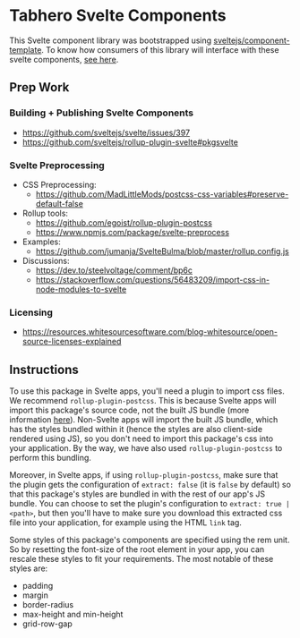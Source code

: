# Tabhero Svelte Components

This Svelte component library was bootstrapped using [sveltejs/component-template](https://github.com/sveltejs/component-template). To know how consumers of this library will interface with these svelte components, [see here](https://github.com/sveltejs/component-template#consuming-components).

## Prep Work

### Building + Publishing Svelte Components

- https://github.com/sveltejs/svelte/issues/397
- https://github.com/sveltejs/rollup-plugin-svelte#pkgsvelte

### Svelte Preprocessing

- CSS Preprocessing:
    - https://github.com/MadLittleMods/postcss-css-variables#preserve-default-false
- Rollup tools:
    - https://github.com/egoist/rollup-plugin-postcss
    - https://www.npmjs.com/package/svelte-preprocess
- Examples:
    - https://github.com/jumanja/SvelteBulma/blob/master/rollup.config.js
- Discussions:
    - https://dev.to/steelvoltage/comment/bp6c
    - https://stackoverflow.com/questions/56483209/import-css-in-node-modules-to-svelte

### Licensing

- https://resources.whitesourcesoftware.com/blog-whitesource/open-source-licenses-explained

## Instructions

To use this package in Svelte apps, you'll need a plugin to import css files. We recommend `rollup-plugin-postcss`. This is because Svelte apps will import this package's source code, not the built JS bundle (more information [here](https://github.com/sveltejs/component-template#consuming-components)). Non-Svelte apps will import the built JS bundle, which has the styles bundled within it (hence the styles are also client-side rendered using JS), so you don't need to import this package's css into your application. By the way, we have also used `rollup-plugin-postcss` to perform this bundling.

Moreover, in Svelte apps, if using `rollup-plugin-postcss`, make sure that the plugin gets the configuration of `extract: false` (it is `false` by default) so that this package's styles are bundled in with the rest of our app's JS bundle. You can choose to set the plugin's configuration to `extract: true | <path>`, but then you'll have to make sure you download this extracted css file into your application, for example using the HTML `link` tag.

Some styles of this package's components are specified using the rem unit. So by resetting the font-size of the root element in your app, you can rescale these styles to fit your requirements. The most notable of these styles are:

- padding
- margin
- border-radius
- max-height and min-height
- grid-row-gap
